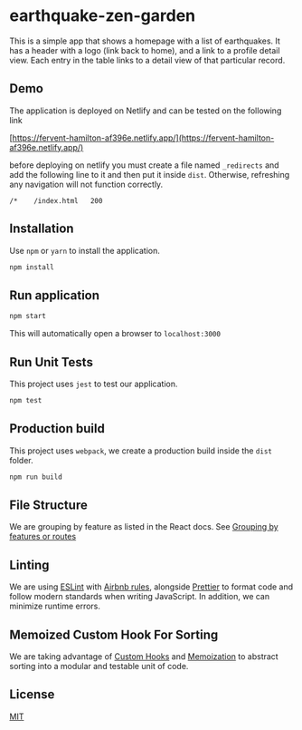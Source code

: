 # earthquake-zen-garden

This is a simple app that shows a homepage with a list of earthquakes. It has a header with a logo (link back to home), and a link to a profile detail view. Each entry in the table links to a detail view of that particular record.

## Demo

The application is deployed on Netlify and can be tested on the following link

[https://fervent-hamilton-af396e.netlify.app/](https://fervent-hamilton-af396e.netlify.app/)

before deploying on netlify you must create a file named `_redirects` and add the following line to it and then
put it inside `dist`. Otherwise, refreshing any navigation will not function correctly.

```
/*    /index.html   200
```


## Installation

Use `npm` or `yarn` to install the application.

```bash
npm install
```

## Run application

```bash
npm start
```
This will automatically open a browser to `localhost:3000`

## Run Unit Tests

This project uses `jest` to test our application.

```bash
npm test
```

## Production build 

This project uses `webpack`, we create a production build inside the `dist` folder.

```bash
npm run build
```

## File Structure
We are grouping by feature as listed in the React docs. See
[Grouping by features or routes](https://reactjs.org/docs/faq-structure.html#grouping-by-features-or-routes)

## Linting
We are using [ESLint](https://github.com/eslint/eslint) with [Airbnb rules](https://github.com/airbnb/javascript), alongside [Prettier](https://github.com/prettier/prettier) to format code and follow modern standards when writing JavaScript. In addition, we can minimize runtime errors.

## Memoized Custom Hook For Sorting
We are taking advantage of [Custom Hooks](https://reactjs.org/docs/hooks-custom.html) and [Memoization](https://reactjs.org/docs/hooks-custom.html) to abstract sorting into a modular and testable unit of code.

## License
[MIT](https://choosealicense.com/licenses/mit/)